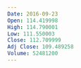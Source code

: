 ```yaml
---
Date: 2016-09-23
Open: 114.419998
High: 114.790001
Low: 111.550003
Close: 112.709999
Adj Close: 109.489258
Volume: 52481200
---
```

